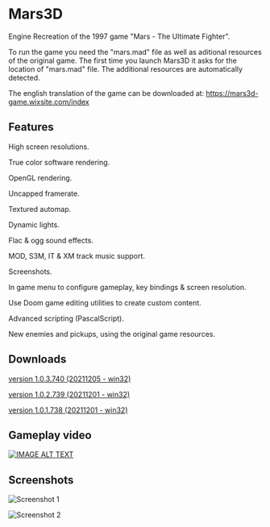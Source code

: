 # Mars3D
Engine Recreation of the 1997 game "Mars - The Ultimate Fighter".

To run the game you need the "mars.mad" file as well as aditional resources of the original game. 
The first time you launch Mars3D it asks for the location of "mars.mad" file. The additional resources are automatically detected.

The english translation of the game can be downloaded at: https://mars3d-game.wixsite.com/index

## Features
High screen resolutions.

True color software rendering.

OpenGL rendering.

Uncapped framerate.

Textured automap.

Dynamic lights.

Flac & ogg sound effects.

MOD, S3M, IT & XM track music support.

Screenshots.

In game menu to configure gameplay, key bindings & screen resolution.

Use Doom game editing utilities to create custom content.

Advanced scripting (PascalScript).

New enemies and pickups, using the original game resources.


## Downloads

[version 1.0.3.740 (20211205 - win32)](https://sourceforge.net/projects/mars3d/files/Mars3D_1.0/Mars3D_1.0.3.740_bin.zip/download)

[version 1.0.2.739 (20211201 - win32)](https://sourceforge.net/projects/mars3d/files/Mars3D_1.0/Mars3D_1.0.2.739_bin.zip/download)

[version 1.0.1.738 (20211201 - win32)](https://sourceforge.net/projects/mars3d/files/Mars3D_1.0/Mars3D_1.0.1.738_bin.zip/download)

## Gameplay video

[![IMAGE ALT TEXT](http://img.youtube.com/vi/vzAm9i1JUTU/0.jpg)](https://www.youtube.com/watch?v=vzAm9i1JUTU "Mars3D - Gameplay video")

## Screenshots

![Screenshot 1](https://i.postimg.cc/Hk3GSNg0/SSHOT-Mars3-D-20211110-152759232.png "Screenshot 1")

![Screenshot 2](https://i.postimg.cc/W44Bx7NB/SSHOT-Mars3-D-20211110-152833190.png "Screenshot 2")

